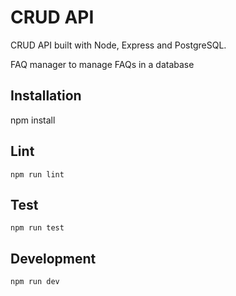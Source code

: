 # CRUD API

CRUD API built with Node, Express and PostgreSQL. 

FAQ manager to manage FAQs in a database

## Installation

npm install


## Lint

```
npm run lint
```

## Test

```
npm run test
```

## Development

```
npm run dev
```